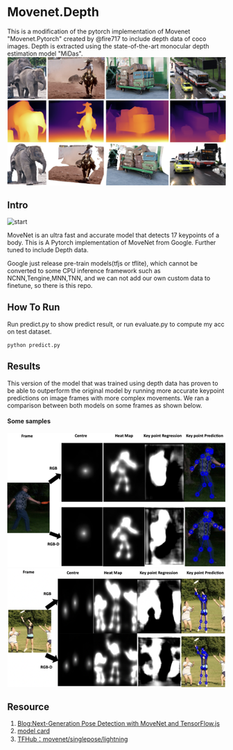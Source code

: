 # Movenet.Depth
This is a modification of the pytorch implementation of Movenet "Movenet.Pytorch" created by @fire717 to include depth data of coco images. Depth is extracted using the state-of-the-art monocular depth estimation model "MiDas".
![midas](/data/imgs/midas.png)

## Intro
![start](/data/imgs/three_pane_aligned.gif)

MoveNet is an ultra fast and accurate model that detects 17 keypoints of a body.
This is A Pytorch implementation of MoveNet from Google. Further tuned to include Depth data.

Google just release pre-train models(tfjs or tflite), which cannot be converted to some CPU inference framework such as NCNN,Tengine,MNN,TNN, and we can not add our own custom data to finetune, so there is this repo.


## How To Run
Run predict.py to show predict result, or run evaluate.py to compute my acc on test dataset.
```
python predict.py
```

## Results
This version of the model that was trained using depth data has proven to be able to outperform the original model by running more accurate keypoint predictions on image frames with more complex movements. We ran a comparison between both models on some frames as shown below.
#### Some samples
![throw](data/imgs/Frisbee_throw.png)
![catch](data/imgs/catch.png)


## Resource
1. [Blog:Next-Generation Pose Detection with MoveNet and TensorFlow.js](https://blog.tensorflow.org/2021/05/next-generation-pose-detection-with-movenet-and-tensorflowjs.html
)
2. [model card](https://storage.googleapis.com/movenet/MoveNet.SinglePose%20Model%20Card.pdf)
3. [TFHub：movenet/singlepose/lightning
](https://tfhub.dev/google/movenet/singlepose/lightning/4
)
